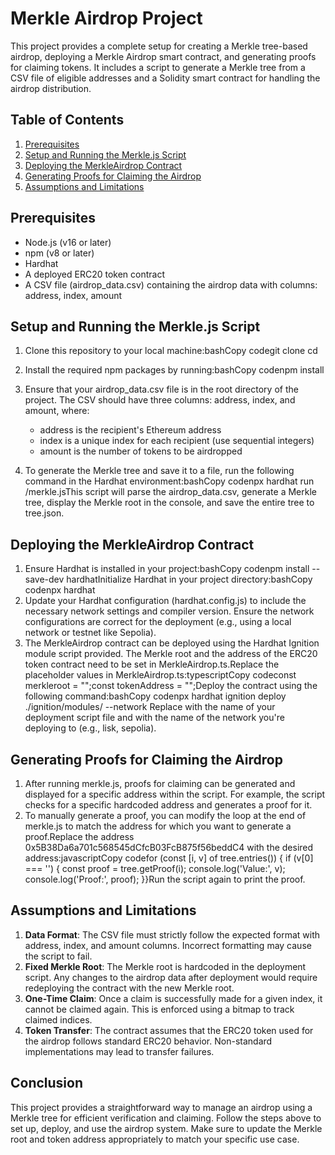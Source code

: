 # Merkle Airdrop Project

This project provides a complete setup for creating a Merkle tree-based airdrop, deploying a Merkle Airdrop smart contract, and generating proofs for claiming tokens. It includes a script to generate a Merkle tree from a CSV file of eligible addresses and a Solidity smart contract for handling the airdrop distribution.

## Table of Contents

1.  [Prerequisites](#prerequisites)
2.  [Setup and Running the Merkle.js Script](#setup-and-running-the-merklejs-script)
3.  [Deploying the MerkleAirdrop Contract](#deploying-the-merkleairdrop-contract)
4.  [Generating Proofs for Claiming the Airdrop](#generating-proofs-for-claiming-the-airdrop)
5.  [Assumptions and Limitations](#assumptions-and-limitations)

## Prerequisites

- Node.js (v16 or later)
- npm (v8 or later)
- Hardhat
- A deployed ERC20 token contract
- A CSV file (airdrop_data.csv) containing the airdrop data with columns: address, index, amount

## Setup and Running the Merkle.js Script

1.  Clone this repository to your local machine:bashCopy codegit clone cd
2.  Install the required npm packages by running:bashCopy codenpm install
3.  Ensure that your airdrop_data.csv file is in the root directory of the project. The CSV should have three columns: address, index, and amount, where:

    - address is the recipient's Ethereum address
    - index is a unique index for each recipient (use sequential integers)
    - amount is the number of tokens to be airdropped

4.  To generate the Merkle tree and save it to a file, run the following command in the Hardhat environment:bashCopy codenpx hardhat run /merkle.jsThis script will parse the airdrop_data.csv, generate a Merkle tree, display the Merkle root in the console, and save the entire tree to tree.json.

## Deploying the MerkleAirdrop Contract

1.  Ensure Hardhat is installed in your project:bashCopy codenpm install --save-dev hardhatInitialize Hardhat in your project directory:bashCopy codenpx hardhat
2.  Update your Hardhat configuration (hardhat.config.js) to include the necessary network settings and compiler version. Ensure the network configurations are correct for the deployment (e.g., using a local network or testnet like Sepolia).
3.  The MerkleAirdrop contract can be deployed using the Hardhat Ignition module script provided. The Merkle root and the address of the ERC20 token contract need to be set in MerkleAirdrop.ts.Replace the placeholder values in MerkleAirdrop.ts:typescriptCopy codeconst merkleroot = "";const tokenAddress = "";Deploy the contract using the following command:bashCopy codenpx hardhat ignition deploy ./ignition/modules/ --network Replace with the name of your deployment script file and with the name of the network you're deploying to (e.g., lisk, sepolia).

## Generating Proofs for Claiming the Airdrop

1.  After running merkle.js, proofs for claiming can be generated and displayed for a specific address within the script. For example, the script checks for a specific hardcoded address and generates a proof for it.
2.  To manually generate a proof, you can modify the loop at the end of merkle.js to match the address for which you want to generate a proof.Replace the address 0x5B38Da6a701c568545dCfcB03FcB875f56beddC4 with the desired address:javascriptCopy codefor (const \[i, v\] of tree.entries()) { if (v\[0\] === '') { const proof = tree.getProof(i); console.log('Value:', v); console.log('Proof:', proof); }}Run the script again to print the proof.

## Assumptions and Limitations

1.  **Data Format**: The CSV file must strictly follow the expected format with address, index, and amount columns. Incorrect formatting may cause the script to fail.
2.  **Fixed Merkle Root**: The Merkle root is hardcoded in the deployment script. Any changes to the airdrop data after deployment would require redeploying the contract with the new Merkle root.
3.  **One-Time Claim**: Once a claim is successfully made for a given index, it cannot be claimed again. This is enforced using a bitmap to track claimed indices.
4.  **Token Transfer**: The contract assumes that the ERC20 token used for the airdrop follows standard ERC20 behavior. Non-standard implementations may lead to transfer failures.

## Conclusion

This project provides a straightforward way to manage an airdrop using a Merkle tree for efficient verification and claiming. Follow the steps above to set up, deploy, and use the airdrop system. Make sure to update the Merkle root and token address appropriately to match your specific use case.
